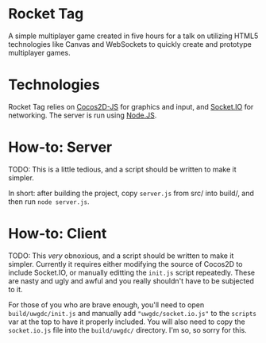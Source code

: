 Rocket Tag
===========
A simple multiplayer game created in five hours for a talk on utilizing HTML5 technologies like Canvas and WebSockets to quickly create and prototype multiplayer games.

Technologies
=============
Rocket Tag relies on [Cocos2D-JS](https://github.com/RyanWilliams/cocos2d-javascript) for graphics and input, and [Socket.IO](http://socket.io/) for networking. The server is run using [Node.JS](http://nodejs.org/).

How-to: Server
===============
TODO: This is a little tedious, and a script should be written to make it simpler.

In short: after building the project, copy `server.js` from src/ into build/, and then run `node server.js`.

How-to: Client
===============
TODO: This _very_ obnoxious, and a script should be written to make it simpler. Currently it requires either modifying the source of Cocos2D to include Socket.IO, or manually editting the `init.js` script repeatedly. These are nasty and ugly and awful and you really shouldn't have to be subjected to it.

For those of you who are brave enough, you'll need to open `build/uwgdc/init.js` and manually add `"uwgdc/socket.io.js"` to the `scripts` var at the top to have it properly included. You will also need to copy the `socket.io.js` file into the `build/uwgdc/` directory. I'm so, so sorry for this.
